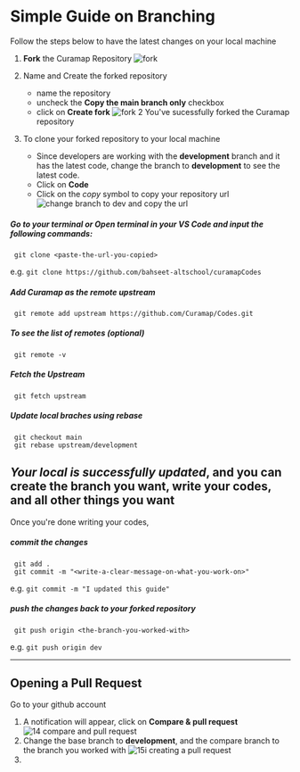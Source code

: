 # Simple Guide on Branching

Follow the steps below to have the latest changes on your local machine
1. **Fork** the Curamap Repository
![fork](https://github.com/user-attachments/assets/1322a41a-5993-4f35-bdf2-ea5e61043ced)

2. Name and Create the forked repository
   - name the repository
   - uncheck the **Copy the main branch only** checkbox
   - click on **Create fork**
![fork 2](https://github.com/user-attachments/assets/8f3cf68d-5f69-48b9-b88f-40028ccc0bca)
You've sucessfully forked the Curamap repository
3. To clone your forked repository to your local machine
   - Since developers are working with the **development** branch and it has the latest code, change the branch to **development** to see the latest code.
   - Click on **Code**
   - Click on the *copy* symbol to copy your repository url
![change branch to dev and copy the url](https://github.com/user-attachments/assets/6078d979-e35d-4b65-97c3-b4f3db38b85c)
##### Go to your terminal or Open terminal in your VS Code and input the following commands:
     git clone <paste-the-url-you-copied>
e.g. `git clone https://github.com/bahseet-altschool/curamapCodes`
##### Add Curamap as the remote upstream
     git remote add upstream https://github.com/Curamap/Codes.git
##### To see the list of remotes (optional)
     git remote -v
##### Fetch the Upstream
     git fetch upstream
##### Update local braches using rebase
     git checkout main
     git rebase upstream/development
## *Your local is successfully updated*, and you can create the branch you want, write your codes, and all other things you want

Once you're done writing your codes,
##### commit the changes
     git add .
     git commit -m "<write-a-clear-message-on-what-you-work-on>"
e.g. `git commit -m "I updated this guide"`
##### push the changes back to your forked repository
     git push origin <the-branch-you-worked-with>
e.g. `git push origin dev`

---
## Opening a Pull Request
Go to your github account
1. A notification will appear, click on **Compare & pull request**
![14 compare and pull request](https://github.com/user-attachments/assets/13031b95-3ec3-40c1-b2f1-9f126957b699)
2. Change the base branch to **development**, and the compare branch to the branch you worked with
![15i creating a pull request](https://github.com/user-attachments/assets/29753c4c-0dd7-4d44-a359-ba4bf2dd5ec4)
3. 


